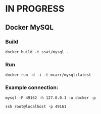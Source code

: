 # IN PROGRESS

## Docker MySQL

### Build
    
    docker build -t ssat/mysql . 

### Run

    docker run -d -i -t mcarr/mysql:latest

### Example connection:

    mysql -P 49162 -h 127.0.0.1 -u docker -p

    ssh root@localhost -p 49161

